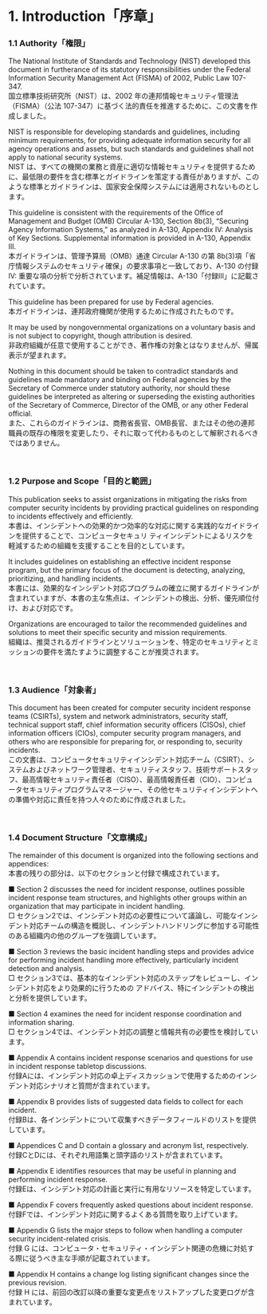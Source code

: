 # 1. Introduction「序章」

### 1.1 Authority「権限」

The National Institute of Standards and Technology (NIST) developed this document in furtherance of its statutory responsibilities under the Federal Information Security Management Act (FISMA) of 2002, Public Law 107-347.  
国立標準技術研究所（NIST）は、2002 年の連邦情報セキュリティ管理法（FISMA）（公法 107-347）に基づく法的責任を推進するために、この文書を作成しました。  

NIST is responsible for developing standards and guidelines, including minimum requirements, for providing adequate information security for all agency operations and assets, but such standards and guidelines shall not apply to national security systems.  
NIST は、すべての機関の業務と資産に適切な情報セキュリティを提供するために、最低限の要件を含む標準とガイドラインを策定する責任がありますが、このような標準とガイドラインは、国家安全保障システムには適用されないものとします。  

This guideline is consistent with the requirements of the Office of Management and Budget (OMB) Circular A-130, Section 8b(3), “Securing Agency Information Systems,” as analyzed in A-130, Appendix IV: Analysis of Key Sections. Supplemental information is provided in A-130, Appendix III.  
本ガイドラインは、管理予算局（OMB）通達 Circular A-130 の第 8b(3)項「省庁情報システムのセキュリティ確保」の要求事項と一致しており、A-130 の付録 IV: 重要な項の分析で分析されています。補足情報は、A-130「付録III」に記載されています。  

This guideline has been prepared for use by Federal agencies.  
本ガイドラインは、連邦政府機関が使用するために作成されたものです。  

It may be used by nongovernmental organizations on a voluntary basis and is not subject to copyright, though attribution is desired.  
非政府組織が任意で使用することができ、著作権の対象とはなりませんが、帰属表示が望まれます。  


Nothing in this document should be taken to contradict standards and guidelines made mandatory and binding on Federal agencies by the Secretary of Commerce under statutory authority, nor should these guidelines be interpreted as altering or superseding the existing authorities of the Secretary of Commerce, Director of the OMB, or any other Federal official.  
また、これらのガイドラインは、商務省長官、OMB長官、またはその他の連邦職員の既存の権限を変更したり、それに取って代わるものとして解釈されるべきではありません。 　

<br/>

### 1.2 Purpose and Scope「目的と範囲」

This publication seeks to assist organizations in mitigating the risks from computer security incidents by providing practical guidelines on responding to incidents effectively and efficiently.  
本書は、インシデントへの効果的かつ効率的な対応に関する実践的なガイドラインを提供することで、コンピュータセキュリ ティインシデントによるリスクを軽減するための組織を支援することを目的としています。  

It includes guidelines on establishing an effective incident response program, but the primary focus of the document is detecting, analyzing, prioritizing, and handling incidents.  
本書には、効果的なインシデント対応プログラムの確立に関するガイドラインが含まれていますが、本書の主な焦点は、インシデントの検出、分析、優先順位付け、および対応です。  

Organizations are encouraged to tailor the recommended guidelines and solutions to meet their specific security and mission requirements.  
組織は、推奨されるガイドラインとソリューションを、特定のセキュリティとミッションの要件を満たすように調整することが推奨されます。  

<br/>

### 1.3 Audience「対象者」

This document has been created for computer security incident response teams (CSIRTs), system and network administrators, security staff, technical support staff, chief information security officers (CISOs), chief information officers (CIOs), computer security program managers, and others who are responsible for preparing for, or responding to, security incidents.  
この文書は、コンピュータセキュリティインシデント対応チーム（CSIRT）、システムおよびネットワーク管理者、セキュリティスタッフ、技術サポートスタッフ、最高情報セキュリティ責任者（CISO）、最高情報責任者（CIO）、コンピュータセキュリティプログラムマネージャー、その他セキュリティインシデントへの準備や対応に責任を持つ人々のために作成されました。 　

<br/>

### 1.4 Document Structure「文章構成」

The remainder of this document is organized into the following sections and appendices:  
本書の残りの部分は、以下のセクションと付録で構成されています。  

■ Section 2 discusses the need for incident response, outlines possible incident response team structures, and highlights other groups within an organization that may participate in incident handling.  
□ セクション2では、インシデント対応の必要性について議論し、可能なインシデント対応チームの構造を概説し、インシデントハンドリングに参加する可能性のある組織内の他のグループを強調しています。  

■ Section 3 reviews the basic incident handling steps and provides advice for performing incident handling more effectively, particularly incident detection and analysis.  
□ セクション3では、基本的なインシデント対応のステップをレビューし、インシデント対応をより効果的に行うための アドバイス、特にインシデントの検出と分析を提供しています。  

■ Section 4 examines the need for incident response coordination and information sharing.   
□ セクション4では、インシデント対応の調整と情報共有の必要性を検討しています。  

■ Appendix A contains incident response scenarios and questions for use in incident response tabletop discussions.  
付録Aには、インシデント対応の卓上ディスカッションで使用するためのインシデント対応シナリオと質問が含まれています。  

■ Appendix B provides lists of suggested data fields to collect for each incident.  
付録Bは、各インシデントについて収集すべきデータフィールドのリストを提供しています。  

■ Appendices C and D contain a glossary and acronym list, respectively.  
付録CとDには、それぞれ用語集と頭字語のリストが含まれています。  

■ Appendix E identifies resources that may be useful in planning and performing incident response.  
付録Eは、インシデント対応の計画と実行に有用なリソースを特定しています。 

■ Appendix F covers frequently asked questions about incident response.  
付録Fでは、インシデント対応に関するよくある質問を取り上げています。

■ Appendix G lists the major steps to follow when handling a computer security incident-related crisis.  
付録 G には、コンピュータ・セキュリティ・インシデント関連の危機に対処する際に従うべき主な手順が記載されています。  

■ Appendix H contains a change log listing significant changes since the previous revision.  
付録 H には、前回の改訂以降の重要な変更点をリストアップした変更ログが含まれています。 
